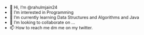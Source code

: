 - 👋 Hi, I’m @rahulmjain24
- 👀 I’m interested in Programming  
- 🌱 I’m currently learning Data Structures and Algorithms and Java
- 💞️ I’m looking to collaborate on ...
- 📫 How to reach me dm me on my twitter.

<!---
rahulmjain24/rahulmjain24 is a ✨ special ✨ repository because its `README.md` (this file) appears on your GitHub profile.
You can click the Preview link to take a look at your changes.
--->
